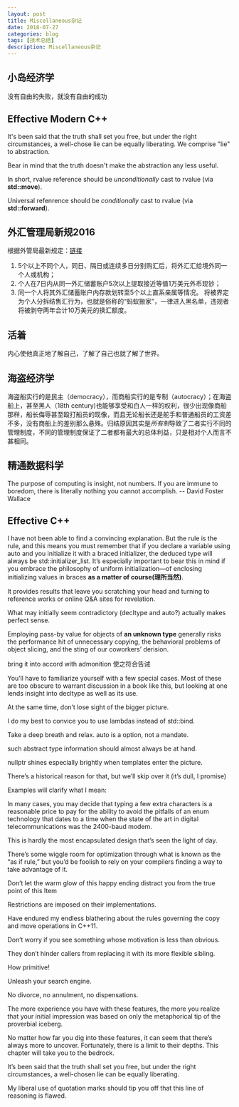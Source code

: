 ```yaml
---
layout: post
title: Miscellaneous杂记
date: 2018-07-27
categories: blog
tags: [技术总结]
description: Miscellaneous杂记
---
```


## 小岛经济学

没有自由的失败，就没有自由的成功

## Effective Modern C++

It's been said that the truth shall set you free, but under the right circumstances, a well-chose lie can be equally liberating. We comprise "lie" to abstraction.

Bear in mind that the truth doesn't make the abstraction any less useful.

In short, rvalue reference should be *unconditionally* cast to rvalue (via **std::move**).

Universal refenrence should be *conditionally* cast to rvalue (via **std::forward**).

## 外汇管理局新规2016

根据外管局最新规定：[链接](https://xueqiu.com/5514474822/66337756)

1. 5个以上不同个人，同日、隔日或连续多日分别购汇后，将外汇汇给境外同一个人或机构；
2. 个人在7日内从同一外汇储蓄账户5次以上提取接近等值1万美元外币现钞；
3. 同一个人将其外汇储蓄账户内存款划转至5个以上直系亲属等情况。
将被界定为个人分拆结售汇行为，也就是俗称的“蚂蚁搬家”，一律进入黑名单，违规者将被剥夺两年合计10万美元的换汇额度。

## 活着

内心使他真正地了解自己，了解了自己也就了解了世界。

## 海盗经济学

海盗船实行的是民主（democracy），而商船实行的是专制（autocracy）；在海盗船上，甚至黑人（18th century)也能够享受和白人一样的权利，很少出现像商船那样，船长侮辱甚至殴打船员的现像，而且无论船长还是舵手和普通船员的工资差不多，没有商船上的差别那么悬殊。归结原因其实是*所有制*导致了二者实行不同的管理制度，不同的管理制度保证了二者都有最大的总体利益，只是相对个人而言不甚相同。

## 精通数据科学
The purpose of computing is insight, not numbers.
If you are immune to boredom, there is literally nothing you cannot accomplish. -- David Foster Wallace

## Effective C++
I have not been able to find a convincing explanation. But the rule is the rule, and this means you must
remember that if you declare a variable using auto and you initialize it with a braced initializer, the deduced type will always be std::initializer_list. It’s especially important to bear this in mind if you embrace the philosophy of uniform initialization—of enclosing initializing values in braces **as a matter of course(理所当然)**.

It provides results that leave you scratching your head and turning to reference works or online Q&A sites for revelation.

What may initially seem contradictory (decltype and auto?) actually makes perfect sense.

Employing pass-by value for objects of **an unknown type** generally risks the performance hit of unnecessary
copying, the behavioral problems of object slicing, and the sting of our coworkers’ derision.

bring it into accord with admonition 使之符合告诫

You’ll have to familiarize yourself with a few special cases. Most of these are too obscure to warrant discussion in a book like this, but looking at one lends insight into decltype as well as its use.

At the same time, don’t lose sight of the bigger picture.

I do my best to convice you to use lambdas instead of std::bind.

Take a deep breath and relax. auto is a option, not a mandate.

such abstract type information should almost always be at hand.

nullptr shines especially brightly when templates enter the picture.

There’s a historical reason for that, but we’ll skip over it (it’s dull, I promise)

Examples will clarify what I mean:

In many cases, you may decide that typing a few extra characters is a reasonable price to pay for the ability to avoid the pitfalls of an enum technology that dates to a time when the state of the art in digital telecommunications was the 2400-baud modem.

This is hardly the most encapsulated design that’s seen the light of day.

There’s some wiggle room for optimization through what is known as the “as if rule,” but you’d be foolish
to rely on your compilers finding a way to take advantage of it.

Don’t let the warm glow of this happy ending distract you from the true point of this Item

Restrictions are imposed on their implementations.

Have endured my endless blathering about the rules governing the copy and move operations in C++11.

Don’t worry if you see something whose motivation is less than obvious.

They don’t hinder callers from replacing it with its more flexible sibling.

How primitive!

Unleash your search engine.

No divorce, no annulment, no dispensations.

The more experience you have with these features, the more you realize that your initial impression was based on only the metaphorical tip of the proverbial iceberg.

No matter how far you dig into these features, it can seem that there’s always more to uncover. Fortunately, there is a limit to their depths. This chapter will take you to the bedrock.

It’s been said that the truth shall set you free, but under the right circumstances, a well-chosen lie can be equally liberating.

My liberal use of quotation marks should tip you off that this line of reasoning is flawed.
